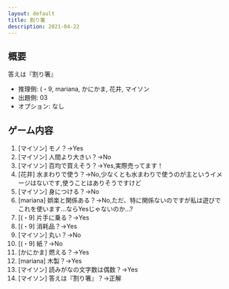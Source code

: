 ```yaml
---
layout: default
title: 割り箸
description: 2021-04-22
---
```


## 概要

答えは『割り箸』

- 推理側: (・9, mariana, かにかま, 花井, マイソン
- 出題側: 03
- オプション: なし

## ゲーム内容

1. \[マイソン\] モノ？→Yes
2. \[マイソン\] 人間より大きい？→No
3. \[マイソン\] 百均で買えそう？→Yes,実際売ってます！
4. \[花井\] 水まわりで使う？→No,少なくとも水まわりで使うのが主というイメージはないです,使うことはありそうですけど
5. \[マイソン\] 身につける？→No
6. \[mariana\] 娯楽と関係ある？→No,ただ、特に関係ないのですが私は遊びでこれを使います…ならYesじゃないのか…?
7. \[(・9\] 片手に乗る？→Yes
8. \[(・9\] 消耗品？→Yes
9. \[マイソン\] 丸い？→No
10. \[(・9\] 紙？→No
11. \[かにかま\] 燃える？→Yes
12. \[mariana\] 木製？→Yes
13. \[マイソン\] 読みがなの文字数は偶数？→Yes
14. \[マイソン\] 答えは『割り箸』？→正解
